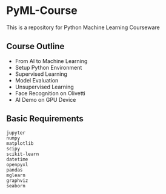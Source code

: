 # PyML-Course
This is a repository for Python Machine Learning Courseware

## Course Outline

- From AI to Machine Learning
- Setup Python Environment
- Supervised Learning
- Model Evaluation
- Unsupervised Learning
- Face Recognition on Olivetti
- AI Demo on GPU Device

## Basic Requirements

```console
jupyter
numpy
matplotlib
scipy
scikit-learn
datetime
openpyxl
pandas
mglearn
graphviz
seaborn
```
